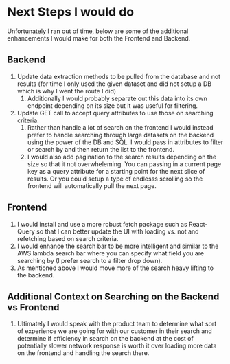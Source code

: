 # Next Steps I would do

Unfortunately I ran out of time, below are some of the additional enhancements I would make for both the Frontend and Backend.

## Backend

1. Update data extraction methods to be pulled from the database and not results (for time I only used the given dataset and did not setup a DB which is why I went the route I did)
   1. Additionally I would probably separate out this data into its own endpoint depending on its size but it was useful for filtering.
1. Update GET call to accept query attributes to use those on searching criteria.
   1. Rather than handle a lot of search on the frontend I would instead prefer to handle searching through large datasets on the backend using the power of the DB and SQL. I would pass in attributes to filter or search by and then return the list to the frontend.
   1. I would also add pagination to the search results depending on the size so that it not overwheleming. You can passing in a current page key as a query attribute for a starting point for the next slice of results. Or you could setup a type of endlesss scrolling so the frontend will automatically pull the next page.

## Frontend

1. I would install and use a more robust fetch package such as React-Query so that I can better update the UI with loading vs. not and refetching based on search criteria.
1. I would enhance the search bar to be more intelligent and similar to the AWS lambda search bar where you can specify what field you are searching by (I prefer search to a filter drop down).
1. As mentioned above I would move more of the search heavy lifting to the backend.

## Additional Context on Searching on the Backend vs Frontend

1. Ultimately I would speak with the product team to determine what sort of experience we are going for with our customer in their search and determine if efficiency in search on the backend at the cost of potentially slower network response is worth it over loading more data on the frontend and handling the search there.
